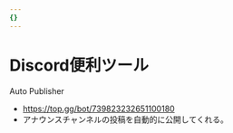 ```yaml
---
{}
---
```

# Discord便利ツール

Auto Publisher

- https://top.gg/bot/739823232651100180  
- アナウンスチャンネルの投稿を自動的に公開してくれる。